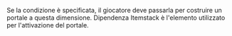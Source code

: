 Se la condizione è specificata, il giocatore deve passarla per costruire un portale a questa dimensione. Dipendenza Itemstack è l'elemento utilizzato per l'attivazione del portale.
